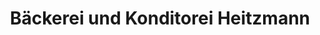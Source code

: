 ---
title: "Bäckerei und Konditorei Heitzmann"
url: /zeitz/baeckerei-und-konditorei-heitzmann/
shop: Bäckerei
---